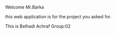 Welcome Mr.Barka 

this web application is for the project you asked for.

This is Belhadi Achraf Group:02
